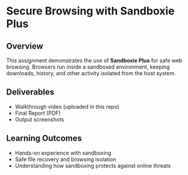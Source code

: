 # Secure Browsing with Sandboxie Plus  

##  Overview  
This assignment demonstrates the use of **Sandboxie Plus** for safe web browsing. Browsers run inside a sandboxed environment, keeping downloads, history, and other activity isolated from the host system.  

##  Deliverables  
- Walkthrough video (uploaded in this repo)  
- Final Report (PDF)  
- Output screenshots  

##  Learning Outcomes  
- Hands-on experience with sandboxing  
- Safe file recovery and browsing isolation  
- Understanding how sandboxing protects against online threats  
